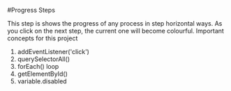 #Progress Steps

This step is shows the progress of any process in step horizontal ways. As you click on the next step, the current one will become colourful.
Important concepts for this project
1. addEventListener('click')
2. querySelectorAll()
3. forEach() loop
4. getElementById()
5. variable.disabled
